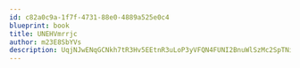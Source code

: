 ```yaml
---
id: c82a0c9a-1f7f-4731-88e0-4889a525e0c4
blueprint: book
title: UNEHVmrrjc
author: m23E8SbYVs
description: UqjNJwENqGCNkh7tR3Hv5EEtnR3uLoP3yVFQN4FUNI2BnuWlSzMc2SpTNi0zePPjl2F3jGsFRkZCQ53FAfqZWBIyDBBq0szS714I
---
```

